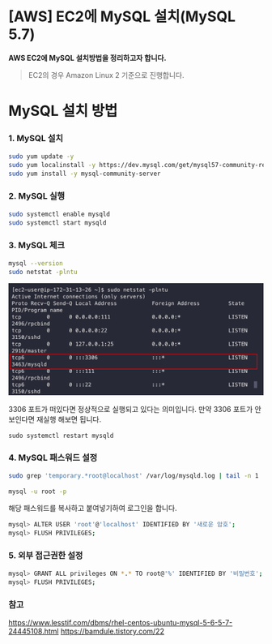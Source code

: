 # [AWS] EC2에 MySQL 설치(MySQL 5.7)

**AWS EC2에 MySQL 설치방법을 정리하고자 합니다.**

> EC2의 경우 Amazon Linux 2 기준으로 진행합니다.


# MySQL 설치 방법

### 1. MySQL 설치

```bash
sudo yum update -y
sudo yum localinstall -y https://dev.mysql.com/get/mysql57-community-release-el7-11.noarch.rpm
sudo yum install -y mysql-community-server
```
### 2. MySQL 실행

```bash
sudo systemctl enable mysqld
sudo systemctl start mysqld
```

### 3. MySQL 체크

```bash
mysql --version
sudo netstat -plntu
```
![](images/1.png)

3306 포트가 떠있다면 정상적으로 실행되고 있다는 의미입니다.
만약 3306 포트가 안보인다면 재실행 해보면 됩니다.
```shell
sudo systemctl restart mysqld
```


### 4. MySQL 패스워드 설정

```bash
sudo grep 'temporary.*root@localhost' /var/log/mysqld.log | tail -n 1 | sed 's/.*root@localhost: //'
```

```bash
mysql -u root -p
```
해당 패스워드를 복사하고 붙여넣기하여 로그인을 합니다.


```bash
mysql> ALTER USER 'root'@'localhost' IDENTIFIED BY '새로운 암호';
mysql> FLUSH PRIVILEGES;
```


### 5. 외부 접근권한 설정
```bash
mysql> GRANT ALL privileges ON *.* TO root@'%' IDENTIFIED BY '비밀번호';
mysql> FLUSH PRIVILEGES;
```


### 참고
https://www.lesstif.com/dbms/rhel-centos-ubuntu-mysql-5-6-5-7-24445108.html
https://bamdule.tistory.com/22